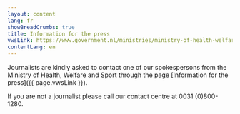 ```yaml
---
layout: content
lang: fr
showBreadCrumbs: true
title: Information for the press
vwsLink: https://www.government.nl/ministries/ministry-of-health-welfare-and-sport/contact/information-for-the-press
contentLang: en
---
```




Journalists are kindly asked to contact one of our spokespersons from the Ministry of Health, Welfare and Sport through the page [Information for the press]({{ page.vwsLink }}).

If you are not a journalist please call our contact centre at 0031 (0)800-1280.
